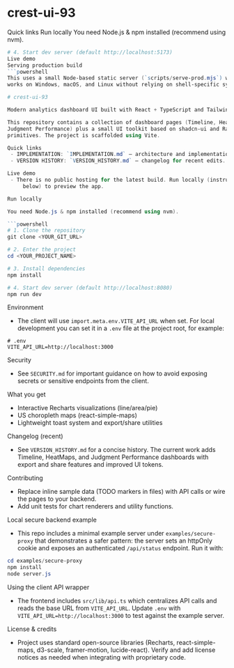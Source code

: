 # crest-ui-93
Quick links
Run locally
You need Node.js & npm installed (recommend using nvm).
```powershell
# 4. Start dev server (default http://localhost:5173)
Live demo
Serving production build
```powershell
This uses a small Node-based static server (`scripts/serve-prod.mjs`) which
works on Windows, macOS, and Linux without relying on shell-specific syntax.

# crest-ui-93

Modern analytics dashboard UI built with React + TypeScript and Tailwind.

This repository contains a collection of dashboard pages (Timeline, HeatMaps,
Judgment Performance) plus a small UI toolkit based on shadcn-ui and Radix
primitives. The project is scaffolded using Vite.

Quick links
 - IMPLEMENTATION: `IMPLEMENTATION.md` — architecture and implementation notes.
 - VERSION HISTORY: `VERSION_HISTORY.md` — changelog for recent edits.

Live demo
 - There is no public hosting for the latest build. Run locally (instructions
	 below) to preview the app.

Run locally

You need Node.js & npm installed (recommend using nvm).

```powershell
# 1. Clone the repository
git clone <YOUR_GIT_URL>

# 2. Enter the project
cd <YOUR_PROJECT_NAME>

# 3. Install dependencies
npm install

# 4. Start dev server (default http://localhost:8080)
npm run dev
```

Environment
 - The client will use `import.meta.env.VITE_API_URL` when set. For local development you can set it in a `.env` file at the project root, for example:

```text
# .env
VITE_API_URL=http://localhost:3000
```

Security
 - See `SECURITY.md` for important guidance on how to avoid exposing secrets or sensitive endpoints from the client.

What you get
 - Interactive Recharts visualizations (line/area/pie)
 - US choropleth maps (react-simple-maps)
 - Lightweight toast system and export/share utilities

Changelog (recent)
 - See `VERSION_HISTORY.md` for a concise history. The current work adds
	 Timeline, HeatMaps, and Judgment Performance dashboards with export and
	 share features and improved UI tokens.

Contributing
 - Replace inline sample data (TODO markers in files) with API calls or
	 wire the pages to your backend.
 - Add unit tests for chart renderers and utility functions.

Local secure backend example
 - This repo includes a minimal example server under `examples/secure-proxy` that
	 demonstrates a safer pattern: the server sets an httpOnly cookie and exposes
	 an authenticated `/api/status` endpoint. Run it with:

```powershell
cd examples/secure-proxy
npm install
node server.js
```

Using the client API wrapper
 - The frontend includes `src/lib/api.ts` which centralizes API calls and reads
	 the base URL from `VITE_API_URL`. Update `.env` with `VITE_API_URL=http://localhost:3000` to test against
	 the example server.

License & credits
 - Project uses standard open-source libraries (Recharts, react-simple-maps,
	 d3-scale, framer-motion, lucide-react). Verify and add license notices as
	 needed when integrating with proprietary code.

